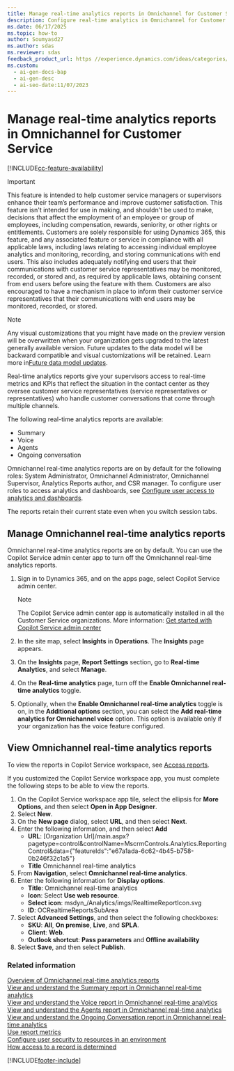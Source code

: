 ```yaml
---
title: Manage real-time analytics reports in Omnichannel for Customer Service
description: Configure real-time analytics in Omnichannel for Customer Service to give supervisors access to metrics and KPIs.
ms.date: 06/17/2025
ms.topic: how-to
author: Soumyasd27
ms.author: sdas
ms.reviewer: sdas
feedback_product_url: https //experience.dynamics.com/ideas/categories/list/?category=a7f4a807-de3b-eb11-a813-000d3a579c38&forum=b68e50a6-88d9-e811-a96b-000d3a1be7ad
ms.custom:
  - ai-gen-docs-bap
  - ai-gen-desc
  - ai-seo-date:11/07/2023
---
```


# Manage real-time analytics reports in Omnichannel for Customer Service

[!INCLUDE[cc-feature-availability](../../includes/cc-feature-availability.md)]


> [!IMPORTANT]
>
> This feature is intended to help customer service managers or supervisors enhance their team’s performance and improve customer satisfaction. This feature isn't intended for use in making, and shouldn't be used to make, decisions that affect the employment of an employee or group of employees, including compensation, rewards, seniority, or other rights or entitlements. Customers are solely responsible for using Dynamics 365, this feature, and any associated feature or service in compliance with all applicable laws, including laws relating to accessing individual employee analytics and monitoring, recording, and storing communications with end users. This also includes adequately notifying end users that their communications with customer service representatives may be monitored, recorded, or stored and, as required by applicable laws, obtaining consent from end users before using the feature with them. Customers are also encouraged to have a mechanism in place to inform their customer service representatives that their communications with end users may be monitored, recorded, or stored.

> [!NOTE]
>  Any visual customizations that you might have made on the preview version will be overwritten when your organization gets upgraded to the latest generally available version. Future updates to the data model will be backward compatible and visual customizations will be retained. Learn more in[Future data model updates](../use/customize-reports.md#future-data-model-updates).

Real-time analytics reports give your supervisors access to real-time metrics and KPIs that reflect the situation in the contact center as they oversee customer service representatives (service representatives or representatives) who handle customer conversations that come through multiple channels.

The following real-time analytics reports are available:

- Summary
- Voice
- Agents
- Ongoing conversation

Omnichannel real-time analytics reports are on by default for the following roles: System Administrator, Omnichannel Administrator, Omnichannel Supervisor, Analytics Reports author, and CSR manager. To configure user roles to access analytics and dashboards, see [Configure user access to analytics and dashboards](configure-customer-service-analytics-insights-csh.md#configure-user-access-to-analytics-and-dashboards).

The reports retain their current state even when you switch session tabs. 

## Manage Omnichannel real-time analytics reports

Omnichannel real-time analytics reports are on by default. You can use the Copilot Service admin center app to turn off the Omnichannel real-time analytics reports.

1. Sign in to Dynamics 365, and on the apps page, select Copilot Service admin center.
    > [!Note]
    > The Copilot Service admin center app is automatically installed in all the Customer Service organizations. More information: [Get started with Copilot Service admin center](../implement/cs-admin-center.md#get-started-with-copilot-service-admin-center)

1. In the site map, select **Insights** in **Operations**. The **Insights** page appears.

1. On the **Insights** page, **Report Settings** section, go to  **Real-time Analytics**, and select **Manage**.

1. On the **Real-time analytics** page, turn off the **Enable Omnichannel real-time analytics** toggle.

1. Optionally, when the **Enable Omnichannel real-time analytics** toggle is on, in the **Additional options** section, you can select the **Add real-time analytics for Omnichannel voice** option. This option is available only if your organization has the voice feature configured.

## View Omnichannel real-time analytics reports

To view the reports in Copilot Service workspace, see [Access reports](../use/intro-realtime-analytics-dashboard.md#access-reports).

If you customized the Copilot Service workspace app, you must complete the following steps to be able to view the reports.

1. On the Copilot Service workspace app tile, select the ellipsis for **More Options**, and then select **Open in App Designer**.
1. Select **New**.
1. On the **New page** dialog, select **URL**, and then select **Next**.
1. Enter the following information, and then select **Add**
      - **URL**: [Organization Url]/main.aspx?pagetype=control&controlName=MscrmControls.Analytics.ReportingControl&data={"featureIds":"e67a1ada-6c62-4b45-b758-0b246f32c1a5"}
      - **Title** Omnichannel real-time analytics
1. From **Navigation**, select **Omnichannel real-time analytics**.
1. Enter the following information for **Display options**.
    - **Title**: Omnichannel real-time analytics
    - **Icon**: Select **Use web resource**.
    - **Select icon**: msdyn_/Analytics/imgs/RealtimeReportIcon.svg
    - **ID**: OCRealtimeReportsSubArea
1. Select **Advanced Settings**, and then select the following checkboxes:
    - **SKU**: **All**, **On premise**, **Live**, and **SPLA**.
    - **Client**: **Web**.
    - **Outlook shortcut**: **Pass parameters** and **Offline availability**
1. Select **Save**, and then select **Publish**.

### Related information

[Overview of Omnichannel real-time analytics reports](../use/intro-realtime-analytics-dashboard.md)  
[View and understand the Summary report in Omnichannel real-time analytics](../use/realtime-summary-dashboard.md)  
[View and understand the Voice report in Omnichannel real-time analytics](../use/realtime-voice-dashboard.md)  
[View and understand the Agents report in Omnichannel real-time analytics](../use/realtime-agents-analytics.md)  
[View and understand the Ongoing Conversation report in Omnichannel real-time analytics](../use/realtime-ongoing.md)  
[Use report metrics](../use/oc-metrics-dimensions.md)  
[Configure user security to resources in an environment](/power-platform/admin/database-security)  
[How access to a record is determined](/power-platform/admin/how-record-access-determined)  


[!INCLUDE[footer-include](../../includes/footer-banner.md)]
